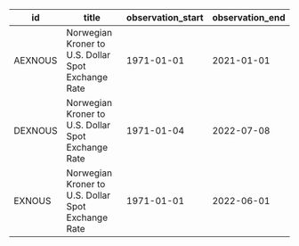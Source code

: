 | id      | title                                              | observation_start   | observation_end   |
|---------|----------------------------------------------------|---------------------|-------------------|
| AEXNOUS | Norwegian Kroner to U.S. Dollar Spot Exchange Rate | 1971-01-01          | 2021-01-01        |
| DEXNOUS | Norwegian Kroner to U.S. Dollar Spot Exchange Rate | 1971-01-04          | 2022-07-08        |
| EXNOUS  | Norwegian Kroner to U.S. Dollar Spot Exchange Rate | 1971-01-01          | 2022-06-01        |